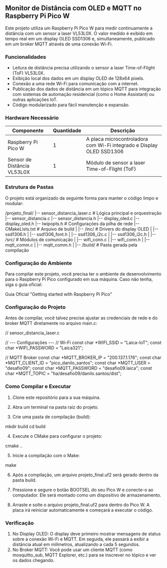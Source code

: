 ## Monitor de Distância com OLED e MQTT no Raspberry Pi Pico W

Este projeto utiliza um Raspberry Pi Pico W para medir continuamente a distância com um sensor a laser VL53L0X. O valor medido é exibido em tempo real em um display OLED SSD1306 e, simultaneamente, publicado em um broker MQTT através de uma conexão Wi-Fi.

### Funcionalidades
* Leitura de distância precisa utilizando o sensor a laser Time-of-Flight (ToF) VL53L0X.
* Exibição local dos dados em um display OLED de 128x64 pixels.
* Conexão a uma rede Wi-Fi para comunicação com a internet.
* Publicação dos dados de distância em um tópico MQTT para integração com sistemas de automação residencial (como o Home Assistant) ou outras aplicações IoT.
* Código modularizado para fácil manutenção e expansão.

### Hardware Necessário
|          Componente          | Quantidade |                                Descrição                             |
| ---------------------------- | ---------- | -------------------------------------------------------------------- |
|     Raspberry Pi Pico W      |      1     | A placa microcontroladora com Wi-Fi integrado e Display OLED SSD1306 |
| Sensor de Distância VL53L0X  |      1     | Módulo de sensor a laser Time-of-Flight (ToF)                        |

### Estrutura de Pastas
O projeto está organizado da seguinte forma para manter o código limpo e modular:

/projeto_final/
|-- sensor_distancia_laser.c                # Lógica principal e orquestração
|-- sensor_distancia.c
|-- sensor_distancia.h
|-- display_oled.c
|-- display_oled.h
|-- lwipopts.h              # Configurações da pilha de rede
|-- CMakeLists.txt          # Arquivo de build
|
|-- /inc/                   # Drivers do display OLED
|   |-- ssd1306.h
|   |-- ssd1306_font.h
|   |-- ssd1306_i2c.c
|   |-- ssd1306_i2c.h
|
|-- /src/                   # Módulos de comunicação
|   |-- wifi_conn.c
|   |-- wifi_conn.h
|   |-- mqtt_comm.c
|   |-- mqtt_comm.h
|
|-- /build/                 # Pasta gerada pela compilação

### Configuração do Ambiente
Para compilar este projeto, você precisa ter o ambiente de desenvolvimento para o Raspberry Pi Pico configurado em sua máquina. Caso não tenha, siga o guia oficial:

Guia Oficial "Getting started with Raspberry Pi Pico"

### Configuração do Projeto
Antes de compilar, você talvez precise ajustar as credenciais de rede e do broker MQTT diretamente no arquivo main.c:

// sensor_distancia_laser.c

// --- Configurações ---
// Wi-Fi
const char *WIFI_SSID = "Laica-IoT";
const char *WIFI_PASSWORD = "Laica321";

// MQTT Broker
const char *MQTT_BROKER_IP = "200.137.1.176";
const char *MQTT_CLIENT_ID = "pico_danilo_santos";
const char *MQTT_USER = "desafio09";
const char *MQTT_PASSWORD = "desafio09.laica";
const char *MQTT_TOPIC = "ha/desafio09/danilo.santos/dist";

### Como Compilar e Executar
1. Clone este repositório para a sua máquina.
2. Abra um terminal na pasta raiz do projeto.

3. Crie uma pasta de compilação (build):

mkdir build
cd build

4. Execute o CMake para configurar o projeto:

cmake ..

5. Inicie a compilação com o Make:

make

6. Após a compilação, um arquivo projeto_final.uf2 será gerado dentro da pasta build.

7. Pressione e segure o botão BOOTSEL do seu Pico W e conecte-o ao computador. Ele será montado como um dispositivo de armazenamento.

8. Arraste e solte o arquivo projeto_final.uf2 para dentro do Pico W. A placa irá reiniciar automaticamente e começará a executar o código.

### Verificação
1. No Display OLED: O display deve primeiro mostrar mensagens de status sobre a conexão Wi-Fi e MQTT. Em seguida, ele passará a exibir a distância atual em milímetros, atualizando a cada 5 segundos.
2. No Broker MQTT: Você pode usar um cliente MQTT (como mosquitto_sub, MQTT Explorer, etc.) para se inscrever no tópico e ver os dados chegando.